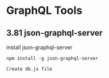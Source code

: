 # GraphQL Tools

## 3.81 json-graphql-server

install json-graphql-server

```shell
npm install -g json-graphql-server
```

```shell
Create db.js file
```
